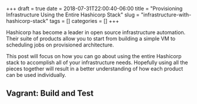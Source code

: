 +++ 
draft = true
date = 2018-07-31T22:00:40-06:00
title = "Provisioning Infrastructure Using the Entire Hashicorp Stack"
slug = "infrastructure-with-hashicorp-stack" 
tags = []
categories = []
+++

Hashicorp has become a leader in open source infrastructure automation. Their suite of products allow you to start from building a simple VM to scheduling jobs on provisioned architecture.

This post will focus on how you can go about using the entire Hashicorp stack to accomplish all of your infrastructure needs. Hopefully using all the pieces together will result in a better understanding of how each product can be used individually.

## Vagrant: Build and Test

